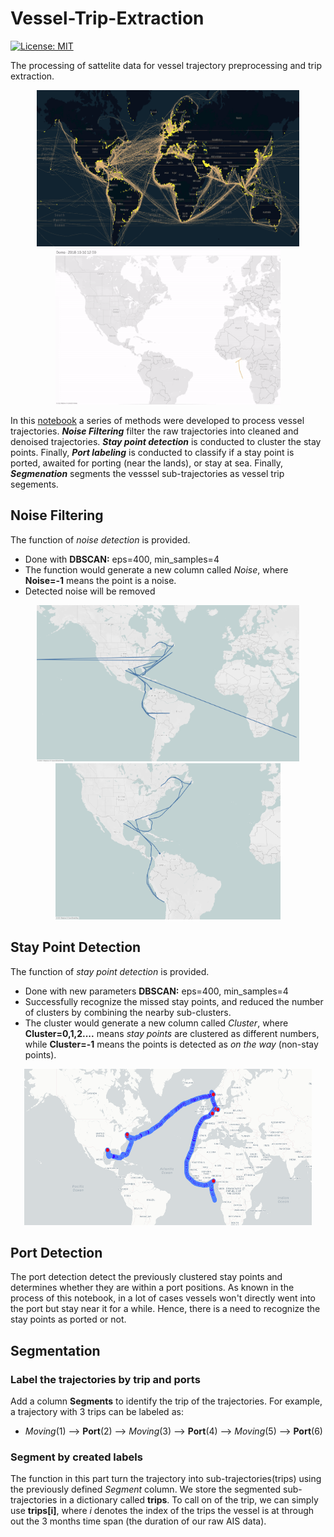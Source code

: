 # Vessel-Trip-Extraction
[![License: MIT](https://img.shields.io/badge/License-MIT-yellow.svg)](https://github.com/WellsWang02/Vessel-Trip-Extraction/blob/main/LICENSE)

The processing of sattelite data for vessel trajectory preprocessing and trip extraction.


<p align="center">
  <img  src="https://github.com/WellsWang02/Vessel-Trip-Extraction/blob/main/trip_extraction.png" width="420" height="250" hspace="20"/>
  
  <img  src="https://github.com/WellsWang02/Vessel-Trip-Extraction/blob/main/demo-output.gif" width="360" height="250" />
</p>


  

In this [notebook](https://github.com/WellsWang02/Vessel-Trip-Extraction/blob/main/Vessel_Trajectory_Processing_and_Trip_Extraction.ipynb) a series of methods were developed to process vessel trajectories. ***Noise Filtering*** filter the raw trajectories into cleaned and denoised trajectories. ***Stay point detection*** is conducted to cluster the stay points. Finally, ***Port labeling*** is conducted to classify if a stay point is ported, awaited for porting (near the lands), or stay at sea. Finally, ***Segmenation*** segments the vesssel sub-trajectories as vessel trip segements.


## Noise Filtering

The function of *noise detection* is provided. 
* Done with **DBSCAN:** eps=400, min_samples=4
* The function would generate a new column called *Noise*, where **Noise=-1** means the point is a noise.
* Detected noise will be removed
<p align="center">
  <img alt="Trajectory with Noise" src="https://github.com/WellsWang02/Vessel-Trip-Extraction/blob/main/noises.png" width="420" height="250" hspace="20"/>
  
  <img alt="Trajectory Noise Filtered" src="https://github.com/WellsWang02/Vessel-Trip-Extraction/blob/main/noise_filtered.png" width="360" height="250" />
</p>


## Stay Point Detection

The function of *stay point detection* is provided. 
* Done with new parameters **DBSCAN:** eps=400, min_samples=4
* Successfully recognize the missed stay points, and reduced the number of clusters by combining the nearby sub-clusters.
* The cluster would generate a new column called *Cluster*, where **Cluster=0,1,2....** means *stay points* are clustered as different numbers, while **Cluster=-1** means the points is detected as *on the way* (non-stay points).

<p align="center">
  <img src="https://github.com/WellsWang02/Vessel-Trip-Extraction/blob/main/port_detection.png" width="460" height="250" />
</p>


## Port Detection

The port detection detect the previously clustered stay points and determines whether they are within a port positions. As known in the process of this notebook, in a lot of cases vessels won't directly went into the port but stay near it for a while. Hence, there is a need to recognize the stay points as ported or not.

## Segmentation

### Label the trajectories by trip and ports
Add a column **Segments** to identify the trip of the trajectories. For example, a trajectory with 3 trips can be labeled as:  
 * *Moving*(1) --> **Port**(2) --> *Moving*(3) --> **Port**(4) --> *Moving*(5) --> **Port**(6)

### Segment by created labels
The function in this part turn the trajectory into sub-trajectories(trips) using the previously defined *Segment* column. We store the segmented sub-trajectories in a dictionary called **trips**. To call on of the trip, we can simply use **trips[i]**, where *i* denotes the index of the trips the vessel is at through out the 3 months time span (the duration of our raw AIS data).
